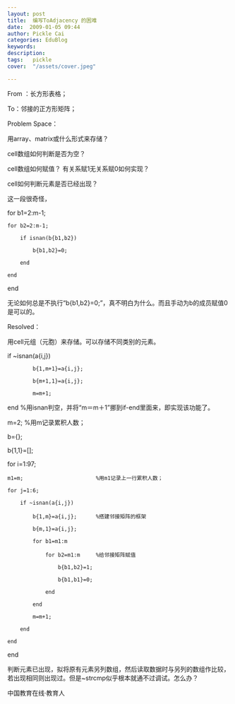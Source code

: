 ```yaml
---
layout: post  
title:  编写ToAdjacency 的困难  
date:  2009-01-05 09:44  
author: Pickle Cai  
categories: EduBlog  
keywords: 
description:   
tags:	pickle   
cover:  "/assets/cover.jpeg"  

---  
```

    
From ：长方形表格；



To：邻接的正方形矩阵；



Problem Space：





用array、matrix或什么形式来存储？ 

cell数组如何判断是否为空？ 

cell数组如何赋值？ 有关系赋1无关系赋0如何实现？ 

cell如何判断元素是否已经出现？ 

这一段很奇怪，

for b1=2:m-1;

    for b2=2:m-1;

        if isnan(b{b1,b2})

            b{b1,b2}=0;

        end

    end

end

无论如何总是不执行“b{b1,b2}=0;”，真不明白为什么。而且手动为b的成员赋值0是可以的。

Resolved：





用cell元组（元胞）来存储。可以存储不同类别的元素。 

if ~isnan(a{i,j})

            b{1,m+1}=a{i,j};

            b{m+1,1}=a{i,j};

            m=m+1;

end              %用isnan判空，并将“m＝m＋1”挪到if-end里面来，即实现该功能了。 

m=2;                            %用m记录累积人数；

b={};

b{1,1}=[];

for i=1:97;

    m1=m;                       %用m1记录上一行累积人数；

    for j=1:6;

        if ~isnan(a{i,j})  

            b{1,m}=a{i,j};      %搭建邻接矩阵的框架

            b{m,1}=a{i,j};             

            for b1=m1:m

                for b2=m1:m     %给邻接矩阵赋值

                    b{b1,b2}=1;

                    b{b1,b1}=0;

                end

            end  

            m=m+1;                

        end

    end    

end 

判断元素已出现，拟将原有元素另列数组，然后读取数据时与另列的数组作比较，若出现相同则出现过。但是~strcmp似乎根本就通不过调试。怎么办？

		    
 中国教育在线·教育人

